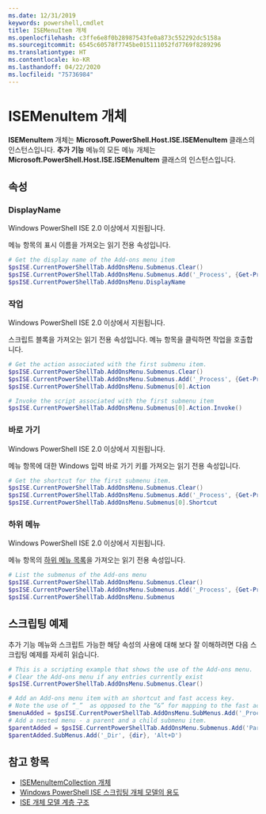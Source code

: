 ```yaml
---
ms.date: 12/31/2019
keywords: powershell,cmdlet
title: ISEMenuItem 개체
ms.openlocfilehash: c3ffe6e8f0b28987543fe0a873c552292dc5158a
ms.sourcegitcommit: 6545c60578f7745be015111052fd7769f8289296
ms.translationtype: HT
ms.contentlocale: ko-KR
ms.lasthandoff: 04/22/2020
ms.locfileid: "75736984"
---
```

# <a name="the-isemenuitem-object"></a>ISEMenuItem 개체

**ISEMenuItem** 개체는 **Microsoft.PowerShell.Host.ISE.ISEMenuItem** 클래스의 인스턴스입니다.
**추가 기능** 메뉴의 모든 메뉴 개체는 **Microsoft.PowerShell.Host.ISE.ISEMenuItem** 클래스의 인스턴스입니다.

## <a name="properties"></a>속성

### <a name="displayname"></a>DisplayName

Windows PowerShell ISE 2.0 이상에서 지원됩니다.

메뉴 항목의 표시 이름을 가져오는 읽기 전용 속성입니다.

```powershell
# Get the display name of the Add-ons menu item
$psISE.CurrentPowerShellTab.AddOnsMenu.Submenus.Clear()
$psISE.CurrentPowerShellTab.AddOnsMenu.Submenus.Add('_Process', {Get-Process}, 'Alt+P')
$psISE.CurrentPowerShellTab.AddOnsMenu.DisplayName
```

### <a name="action"></a>작업

Windows PowerShell ISE 2.0 이상에서 지원됩니다.

스크립트 블록을 가져오는 읽기 전용 속성입니다. 메뉴 항목을 클릭하면 작업을 호출합니다.

```powershell
# Get the action associated with the first submenu item.
$psISE.CurrentPowerShellTab.AddOnsMenu.Submenus.Clear()
$psISE.CurrentPowerShellTab.AddOnsMenu.Submenus.Add('_Process', {Get-Process}, 'Alt+P')
$psISE.CurrentPowerShellTab.AddOnsMenu.Submenus[0].Action

# Invoke the script associated with the first submenu item
$psISE.CurrentPowerShellTab.AddOnsMenu.Submenus[0].Action.Invoke()
```

### <a name="shortcut"></a>바로 가기

Windows PowerShell ISE 2.0 이상에서 지원됩니다.

메뉴 항목에 대한 Windows 입력 바로 가기 키를 가져오는 읽기 전용 속성입니다.

```powershell
# Get the shortcut for the first submenu item.
$psISE.CurrentPowerShellTab.AddOnsMenu.Submenus.Clear()
$psISE.CurrentPowerShellTab.AddOnsMenu.Submenus.Add('_Process', {Get-Process}, 'Alt+P')
$psISE.CurrentPowerShellTab.AddOnsMenu.Submenus[0].Shortcut
```

### <a name="submenus"></a>하위 메뉴

Windows PowerShell ISE 2.0 이상에서 지원됩니다.

메뉴 항목의 [하위 메뉴 목록](The-ISEMenuItemCollection-Object.md)을 가져오는 읽기 전용 속성입니다.

```powershell
# List the submenus of the Add-ons menu
$psISE.CurrentPowerShellTab.AddOnsMenu.Submenus.Clear()
$psISE.CurrentPowerShellTab.AddOnsMenu.Submenus.Add('_Process', {Get-Process}, 'Alt+P')
$psISE.CurrentPowerShellTab.AddOnsMenu.Submenus
```

## <a name="scripting-example"></a>스크립팅 예제

추가 기능 메뉴와 스크립트 가능한 해당 속성의 사용에 대해 보다 잘 이해하려면 다음 스크립팅 예제를 자세히 읽습니다.

```powershell
# This is a scripting example that shows the use of the Add-ons menu.
# Clear the Add-ons menu if any entries currently exist
$psISE.CurrentPowerShellTab.AddOnsMenu.Submenus.Clear()

# Add an Add-ons menu item with an shortcut and fast access key.
# Note the use of “_”  as opposed to the “&” for mapping to the fast access key letter for the menu item.
$menuAdded = $psISE.CurrentPowerShellTab.AddOnsMenu.SubMenus.Add('_Process', {Get-Process}, 'Alt+P')
# Add a nested menu - a parent and a child submenu item.
$parentAdded = $psISE.CurrentPowerShellTab.AddOnsMenu.Submenus.Add('Parent', $null, $null)
$parentAdded.SubMenus.Add('_Dir', {dir}, 'Alt+D')
```

## <a name="see-also"></a>참고 항목

- [ISEMenuItemCollection 개체](The-ISEMenuItemCollection-Object.md)
- [Windows PowerShell ISE 스크립팅 개체 모델의 용도](Purpose-of-the-Windows-PowerShell-ISE-Scripting-Object-Model.md)
- [ISE 개체 모델 계층 구조](The-ISE-Object-Model-Hierarchy.md)
